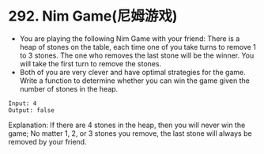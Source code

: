 # 292. Nim Game(尼姆游戏)
* You are playing the following Nim Game with your friend: There is a heap of stones on the table, each time one of you take turns to remove 1 to 3 stones. The one who removes the last stone will be the winner. You will take the first turn to remove the stones.
* Both of you are very clever and have optimal strategies for the game. Write a function to determine whether you can win the game given the number of stones in the heap.
```text
Input: 4
Output: false 
```

Explanation: 
If there are 4 stones in the heap, then you will never win the game;
No matter 1, 2, or 3 stones you remove, the last stone will always be 
removed by your friend.